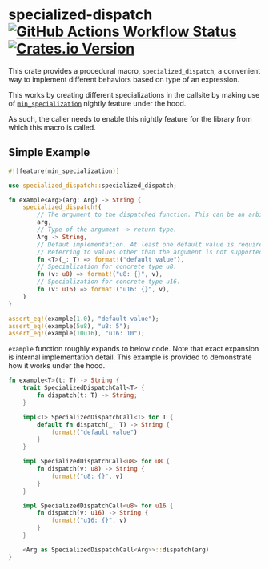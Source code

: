 # specialized-dispatch &emsp; [![GitHub Actions Workflow Status]][gh-workflow] [![Crates.io Version]][crates-io]

[Github Actions Workflow Status]: https://img.shields.io/github/actions/workflow/status/ozars/specialized-dispatch/rust.yml
[gh-workflow]: https://github.com/ozars/specialized-dispatch/actions/workflows/rust.yml
[Crates.io Version]: https://img.shields.io/crates/v/specialized-dispatch
[crates-io]: https://crates.io/crates/specialized-dispatch

This crate provides a procedural macro, `specialized_dispatch`, a convenient
way to implement different behaviors based on type of an expression.

This works by creating different specializations in the callsite by making use
of [`min_specialization`] nightly feature under the hood.

As such, the caller needs to enable this nightly feature for the library from
which this macro is called.

[`min_specialization`]: https://doc.rust-lang.org/beta/unstable-book/language-features/min-specialization.html

## Simple Example

```rust
#![feature(min_specialization)]

use specialized_dispatch::specialized_dispatch;

fn example<Arg>(arg: Arg) -> String {
    specialized_dispatch!(
        // The argument to the dispatched function. This can be an arbitrary expression.
        arg,
        // Type of the argument -> return type.
        Arg -> String,
        // Defaut implementation. At least one default value is required.
        // Referring to values other than the argument is not supported.
        fn <T>(_: T) => format!("default value"),
        // Specialization for concrete type u8.
        fn (v: u8) => format!("u8: {}", v),
        // Specialization for concrete type u16.
        fn (v: u16) => format!("u16: {}", v),
    )
}

assert_eq!(example(1.0), "default value");
assert_eq!(example(5u8), "u8: 5");
assert_eq!(example(10u16), "u16: 10");
```

`example` function roughly expands to below code. Note that exact expansion is internal
implementation detail. This example is provided to demonstrate how it works under the
hood.

```rust
fn example<T>(t: T) -> String {
    trait SpecializedDispatchCall<T> {
        fn dispatch(t: T) -> String;
    }

    impl<T> SpecializedDispatchCall<T> for T {
        default fn dispatch(_: T) -> String {
            format!("default value")
        }
    }

    impl SpecializedDispatchCall<u8> for u8 {
        fn dispatch(v: u8) -> String {
            format!("u8: {}", v)
        }
    }

    impl SpecializedDispatchCall<u8> for u16 {
        fn dispatch(v: u16) -> String {
            format!("u16: {}", v)
        }
    }

    <Arg as SpecializedDispatchCall<Arg>>::dispatch(arg)
}
```

